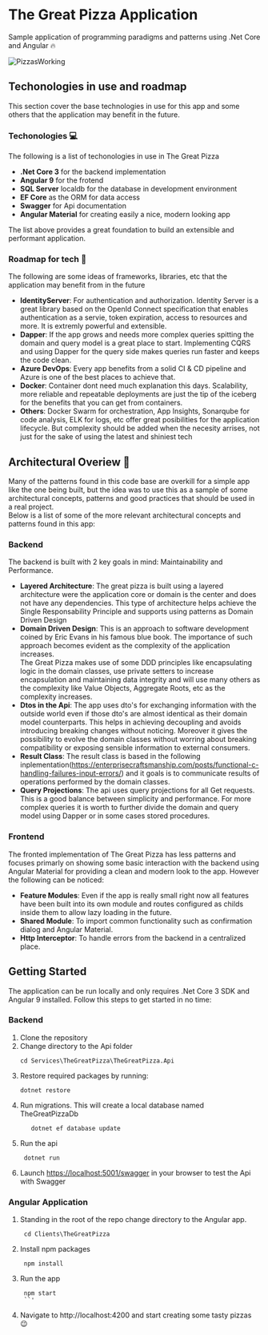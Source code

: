 # The Great Pizza Application

Sample application of programming paradigms and patterns using .Net Core and Angular :fire:

![PizzasWorking](https://thumbs.gfycat.com/MarriedBestHarpyeagle-size_restricted.gif)

## Techonologies in use and roadmap
This section cover the base technologies in use for this app and some others that the application may benefit in the future.

### Techonologies :computer:

The following is a list of techonologies in use in The Great Pizza

- **.Net Core 3** for the backend implementation
- **Angular 9** for the frotend
- **SQL Server** localdb for the database in development environment
- **EF Core** as the ORM for data access
- **Swagger** for Api documentation
- **Angular Material** for creating easily a nice, modern looking app

The list above provides a great foundation to build an extensible and performant application.

### Roadmap for tech :rocket:
The following are some ideas of frameworks, libraries, etc that the application may benefit from in the future

- **IdentityServer**: For authentication and authorization. Identity Server is a great library based on the OpenId Connect specification that enables authentication as a servie, token expiration, access to resources and more. It is extremly powerful and extensible.
- **Dapper**: If the app grows and needs more complex queries spitting the domain and query model is a great place to start. Implementing CQRS and using Dapper for the query side makes queries run faster and keeps the code clean.
- **Azure DevOps**: Every app benefits from a solid CI & CD pipeline and Azure is one of the best places to achieve that.
- **Docker**: Container dont need much explanation this days. Scalability, more reliable and repeatable deployments are just the tip of the iceberg for the benefits that you can get from containers.
- **Others**: Docker Swarm for orchestration, App Insights, Sonarqube for code analysis, ELK for logs, etc offer great posibilities for the application lifecycle. But complexity should be added when the necesity arrises, not just for the sake of using the latest and shiniest tech

## Architectural Overiew :page_with_curl:
Many of the patterns found in this code base are overkill for a simple app like the one being built, but the idea was to use this as a sample of some architectural concepts, patterns and good practices that should be used in a real project.  
Below is a list of some of the more relevant architectural concepts and patterns found in this app:

### Backend
The backend is built with 2 key goals in mind: Maintainability and Performance.

- **Layered Architecture**: The great pizza is built using a layered architecture were the application core or domain is the center and does not have any dependencies. This type of architecture helps achieve the Single Responsability Principle and supports using patterns as Domain Driven Design
- **Domain Driven Design**: This is an approach to software development coined by Eric Evans in his famous blue book. The importance of such approach becomes evident as the complexity of the application increases.  
The Great Pizza makes use of some DDD principles like encapsulating logic in the domain classes, use private setters to increase encapsulation and maintaining data integrity and will use many others as the complexity like Value Objects, Aggregate Roots, etc as the complexity increases.
- **Dtos in the Api**: The app uses dto's for exchanging information with the outside world even if those dto's are almost identical as their domain model counterparts. This helps in achieving decoupling and avoids introducing breaking changes without noticing. Moreover it gives the possibility to evolve the domain classes without worring about breaking compatibility or exposing sensible information to external consumers.
- **Result Class**: The result class is based in the following inplementation(https://enterprisecraftsmanship.com/posts/functional-c-handling-failures-input-errors/) and it goals is to communicate results of operations performed by the domain classes.
- **Query Projections**: The api uses query projections for all Get requests. This is a good balance between simplicity and performance. For more complex queries it is worth to further divide the domain and query model using Dapper or in some cases stored procedures.

### Frontend
The fronted implementation of The Great Pizza has less patterns and focuses primarly on showing some basic interaction with the backend using Angular Material for providing a clean and modern look to the app. However the following can be noticed:

- **Feature Modules**: Even if the app is really small right now all features have been built into its own module and routes configured as childs inside them to allow lazy loading in the future.
- **Shared Module**: To import common functionality such as confirmation dialog and Angular Material.
- **Http Interceptor**: To handle errors from the backend in a centralized place.

## Getting Started
The application can be run locally and only requires .Net Core 3 SDK and Angular 9 installed. Follow this steps to get started in no time:

### Backend
1. Clone the repository
2. Change directory to the Api folder
     ```
     cd Services\TheGreatPizza\TheGreatPizza.Api
     ```
3. Restore required packages by running:
      ```
     dotnet restore
     ```
4. Run migrations. This will create a local database named TheGreatPizzaDb
    ```
	   dotnet ef database update
    ```
5. Run the api
    ```
     dotnet run
     ``` 
6. Launch [https://localhost:5001/swagger](http://localhost:5000/swagger) in your browser to test the Api with Swagger

### Angular Application
1. Standing in the root of the repo change directory to the Angular app.
    ```
     cd Clients\TheGreatPizza
     ```
2. Install npm packages
    ```
     npm install
     ```
3. Run the app
    ```
     npm start
     ``'
4. Navigate to http://localhost:4200 and start creating some tasty pizzas :wink:
